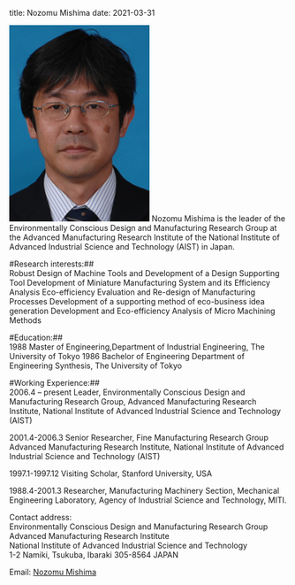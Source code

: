 title: Nozomu Mishima
date: 2021-03-31

![Nozomu Mishima](/images/N_Mishima.JPG)
Nozomu Mishima is the leader of the Environmentally Conscious Design and Manufacturing Research Group at the Advanced Manufacturing Research Institute of the National Institute of Advanced Industrial Science and Technology (AIST) in Japan.  

#Research interests:##  
Robust Design of Machine Tools and Development of a Design Supporting Tool Development of Miniature Manufacturing System and its Efficiency Analysis Eco-efficiency Evaluation and Re-design of Manufacturing Processes Development of a supporting method of eco-business idea generation Development and Eco-efficiency Analysis of Micro Machining Methods

#Education:##  
1988 Master of Engineering,Department of Industrial Engineering, The University of   Tokyo
1986			Bachelor of Engineering
Department of Engineering Synthesis, The University of Tokyo

#Working Experience:##  
2006.4 – present	Leader, Environmentally Conscious Design and Manufacturing Research Group, Advanced Manufacturing Research Institute, National Institute of Advanced Industrial Science and Technology (AIST)  

2001.4-2006.3	Senior Researcher, Fine Manufacturing Research Group
Advanced Manufacturing Research Institute, National Institute of Advanced Industrial Science and Technology (AIST)  

1997.1-1997.12	Visiting Scholar, Stanford University, USA  

1988.4-2001.3	Researcher, Manufacturing Machinery Section, Mechanical Engineering Laboratory, Agency of Industrial Science and Technology, MITI.

Contact address:  
Environmentally Conscious Design and Manufacturing Research Group  
Advanced Manufacturing Research Institute  
National Institute of Advanced Industrial Science and Technology  
1-2 Namiki, Tsukuba, Ibaraki 305-8564 JAPAN  

Email: [Nozomu Mishima](mailto:n-mishima@aist.go.jp)  
  
